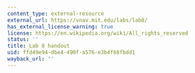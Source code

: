 ```yaml
---
content_type: external-resource
external_url: https://vnav.mit.edu/labs/lab8/
has_external_license_warning: true
license: https://en.wikipedia.org/wiki/All_rights_reserved
status: ''
title: Lab 8 handout
uid: ffd49e94-dbe4-490f-a576-e3b4f68fbdd1
wayback_url: ''
---
```


